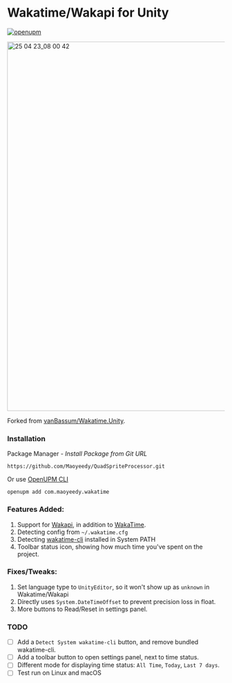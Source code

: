 # Wakatime/Wakapi for Unity

[![openupm](https://img.shields.io/npm/v/com.maoyeedy.wakatime?label=openupm&registry_uri=https://package.openupm.com)](https://openupm.com/packages/com.maoyeedy.wakatime/)

<img width="853" alt="25 04 23_08 00 42" src="https://github.com/user-attachments/assets/231661e9-2419-4c18-a9b7-2fa96606a048" />

Forked from [vanBassum/Wakatime.Unity](https://github.com/vanBassum/Wakatime.Unity).

### Installation

Package Manager - *Install Package from Git URL*
```
https://github.com/Maoyeedy/QuadSpriteProcessor.git
```

Or use [OpenUPM CLI](https://openupm.com/packages/com.maoyeedy.wakatime/)
```
openupm add com.maoyeedy.wakatime
```

### Features Added:
1. Support for [Wakapi](https://github.com/muety/wakapi), in addition to [WakaTime](https://wakatime.com/).
2. Detecting config from `~/.wakatime.cfg`
3. Detecting [wakatime-cli](https://github.com/wakatime/wakatime-cli) installed in System PATH
5. Toolbar status icon, showing how much time you've spent on the project.

### Fixes/Tweaks:
1. Set language type to `UnityEditor`, so it won't show up as `unknown` in Wakatime/Wakapi
2. Directly uses `System.DateTimeOffset` to prevent precision loss in float.
3. More buttons to Read/Reset in settings panel.

### TODO
- [ ] Add a `Detect System wakatime-cli` button, and remove bundled wakatime-cli.
- [ ] Add a toolbar button to open settings panel, next to time status.
- [ ] Different mode for displaying time status: `All Time`, `Today`, `Last 7 days`.
- [ ] Test run on Linux and macOS
